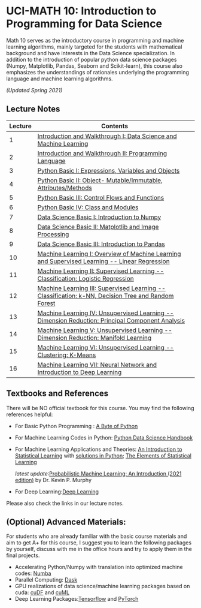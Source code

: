# UCI-MATH 10: Introduction to Programming for Data Science
Math 10 serves as the introductory course in programming and machine learning algorithms, mainly targeted for the students with mathematical background and have interests in the Data Science specialization. In addition to the introduction of popular python data science packages (Numpy, Matplotlib, Pandas, Seaborn and Scikit-learn), this course also emphasizes the understandings of rationales underlying the programming language and machine learning algorithms.

*(Updated Spring 2021)*

## Lecture Notes
**Lecture** | **Contents**
------------| --------------
1 | [Introduction and Walkthrough I: Data Science and Machine Learning](https://github.com/cliffzhou92/UCI_MATH_10/blob/master/lecture/lec_1/lecture_1.ipynb)
2 | [Introduction and Walkthrough II: Programming Language](https://github.com/cliffzhou92/UCI_MATH_10/blob/master/lecture/lec_2/lecture_2.ipynb)
3 | [Python Basic I: Expressions, Variables and Objects](https://github.com/cliffzhou92/UCI_MATH_10/blob/master/lecture/lec_3/lecture_3.ipynb)
4 | [Python Basic II: Object- Mutable/Immutable, Attributes/Methods](https://github.com/cliffzhou92/UCI_MATH_10/blob/master/lecture/lec_4/lecture_4.ipynb)
5 | [Python Basic III: Control Flows and Functions](https://github.com/cliffzhou92/UCI_MATH_10/blob/master/lecture/lec_5/lecture_5.ipynb)
6 | [Python Basic IV: Class and Modules](https://github.com/cliffzhou92/UCI_MATH_10/blob/master/lecture/lec_6/lecture_6.ipynb)
7 | [Data Science Basic I: Introduction to Numpy](https://github.com/cliffzhou92/UCI_MATH_10/blob/master/lecture/lec_7/lecture_7.ipynb)
8 | [Data Science Basic II: Matplotlib and Image Processing](https://github.com/cliffzhou92/UCI_MATH_10/blob/master/lecture/lec_8/lecture_8.ipynb)
9 | [Data Science Basic III: Introduction to Pandas](https://github.com/cliffzhou92/UCI_MATH_10/blob/master/lecture/lec_9/lecture_9.ipynb)
10 | [Machine Learning I: Overview of Machine Learning and Supervised Learning -- Linear Regression](https://github.com/cliffzhou92/UCI_MATH_10/blob/master/lecture/lec_10/Lecture%2010.ipynb)
11 | [Machine Learning II: Supervised Learning -- Classification: Logistic Regression](https://github.com/cliffzhou92/UCI_MATH_10/blob/master/lecture/lec_11/Lecture%2011.ipynb)
12 | [Machine Learning III: Supervised Learning -- Classification: k-NN, Decision Tree and Random Forest](https://github.com/cliffzhou92/UCI_MATH_10/blob/master/lecture/lec_12/Lecture%2012.ipynb)
13 | [Machine Learning IV: Unsupervised Learning -- Dimension Reduction: Principal Component Analysis](https://github.com/cliffzhou92/UCI_MATH_10/blob/master/lecture/lec_13/Lecture%2013.ipynb)
14 | [Machine Learning V: Unsupervised Learning -- Dimension Reduction: Manifold Learning](https://github.com/cliffzhou92/UCI_MATH_10/blob/master/lecture/lec_14/Lecture%2014.ipynb)
15 | [Machine Learning VI: Unsupervised Learning --Clustering: K-Means](https://github.com/cliffzhou92/UCI_MATH_10/blob/master/lecture/lec_15/Lecture%2015.ipynb)
16 | [Machine Learning VII: Neural Network and Introduction to Deep Learning](https://github.com/cliffzhou92/UCI_MATH_10/blob/master/lecture/lec_16/Lecture%2016.ipynb)

## Textbooks and References
There will be NO official textbook for this course. You may find the following references helpful:
- For Basic Python Programming : [A Byte of Python](https://python.swaroopch.com/) 
- For Machine Learning Codes in Python: [Python Data Science Handbook](https://jakevdp.github.io/PythonDataScienceHandbook/)
- For Machine Learning Applications and Theories: [An Introduction to Statistical Learning](https://statlearning.com/) with [solutions in Python](https://github.com/hardikkamboj/An-Introduction-to-Statistical-Learning); [The Elements of Statistical Learning](https://web.stanford.edu/~hastie/ElemStatLearn/)
  
  *latest update*:[Probabilistic Machine Learning: An Introduction (2021 edition)](https://probml.github.io/pml-book/book1.html) by Dr. Kevin P. Murphy
- For Deep Learning:[Deep Learning](https://www.deeplearningbook.org/)

Please also check the links in our lecture notes.

## (Optional) Advanced Materials:
For students who are already familiar with the basic course materials and aim to get A+ for this course, I suggest you to learn the following packages by yourself, discuss with me in the office hours and try to apply them in the final projects.
- Accelerating Python/Numpy with translation into optimized machine codes: [Numba](https://numba.pydata.org/)
- Parallel Computing: [Dask](https://dask.org/)
- GPU realizations of data science/machine learning packages based on cuda: [cuDF](https://github.com/rapidsai/cudf) and [cuML](https://github.com/rapidsai/cuml)
- Deep Learning Packages:[Tensorflow](https://www.tensorflow.org/) and [PyTorch](https://pytorch.org/)
